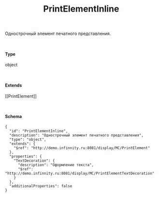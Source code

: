 ﻿---
layout: default
title: PrintElementInline
position: 5
categories: 
tags: 
---

Однострочный элемент печатного представления.

   

#### Type

object

   

#### Extends

[[PrintElement]]

   

#### Schema

```
{
  "id": "PrintElementInline",
  "description": "Однострочный элемент печатного представления",
  "type": "object",
  "extends": {
    "$ref": "http://demo.infinnity.ru:8081/display/MC/PrintElement"
  },
  "properties": {
    "TextDecoration": {
      "description": "Оформление текста",
      "$ref": "http://demo.infinnity.ru:8081/display/MC/PrintElementTextDecoration"
    }
  },
  "additionalProperties": false
}
```

 

 

